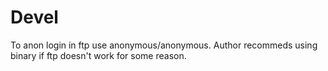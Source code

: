 
# Devel

To anon login in ftp use anonymous/anonymous.
Author recommeds using binary if ftp doesn't work for some reason.
